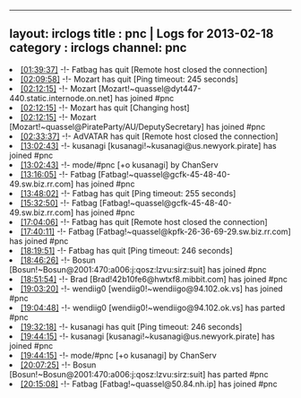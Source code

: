 
---
layout: irclogs
title : pnc | Logs for 2013-02-18
category : irclogs
channel: pnc
---
<li class="logitem"><a href="#01:39:37" name="01:39:37" class="time">[01:39:37]</a> -!- <span class="quit">Fatbag</span> has quit [Remote host closed the connection] </li>
<li class="logitem"><a href="#02:09:58" name="02:09:58" class="time">[02:09:58]</a> -!- <span class="quit">Mozart</span> has quit [Ping timeout: 245 seconds] </li>
<li class="logitem"><a href="#02:12:15" name="02:12:15" class="time">[02:12:15]</a> -!- <span class="join">Mozart</span> [Mozart!~quassel@dyt447-440.static.internode.on.net] has joined #pnc </li>
<li class="logitem"><a href="#02:12:15" name="02:12:15" class="time">[02:12:15]</a> -!- <span class="quit">Mozart</span> has quit [Changing host] </li>
<li class="logitem"><a href="#02:12:15" name="02:12:15" class="time">[02:12:15]</a> -!- <span class="join">Mozart</span> [Mozart!~quassel@PirateParty/AU/DeputySecretary] has joined #pnc </li>
<li class="logitem"><a href="#02:33:37" name="02:33:37" class="time">[02:33:37]</a> -!- <span class="quit">AdVATAR</span> has quit [Remote host closed the connection] </li>
<li class="logitem"><a href="#13:02:43" name="13:02:43" class="time">[13:02:43]</a> -!- <span class="join">kusanagi</span> [kusanagi!~kusanagi@us.newyork.pirate] has joined #pnc </li>
<li class="logitem"><a href="#13:02:43" name="13:02:43" class="time">[13:02:43]</a> -!- mode/<span class="mode">#pnc</span> [+o kusanagi] by ChanServ </li>
<li class="logitem"><a href="#13:16:05" name="13:16:05" class="time">[13:16:05]</a> -!- <span class="join">Fatbag</span> [Fatbag!~quassel@gcfk-45-48-40-49.sw.biz.rr.com] has joined #pnc </li>
<li class="logitem"><a href="#13:48:02" name="13:48:02" class="time">[13:48:02]</a> -!- <span class="quit">Fatbag</span> has quit [Ping timeout: 255 seconds] </li>
<li class="logitem"><a href="#15:32:50" name="15:32:50" class="time">[15:32:50]</a> -!- <span class="join">Fatbag</span> [Fatbag!~quassel@gcfk-45-48-40-49.sw.biz.rr.com] has joined #pnc </li>
<li class="logitem"><a href="#17:04:06" name="17:04:06" class="time">[17:04:06]</a> -!- <span class="quit">Fatbag</span> has quit [Remote host closed the connection] </li>
<li class="logitem"><a href="#17:40:11" name="17:40:11" class="time">[17:40:11]</a> -!- <span class="join">Fatbag</span> [Fatbag!~quassel@kpfk-26-36-69-29.sw.biz.rr.com] has joined #pnc </li>
<li class="logitem"><a href="#18:19:51" name="18:19:51" class="time">[18:19:51]</a> -!- <span class="quit">Fatbag</span> has quit [Ping timeout: 246 seconds] </li>
<li class="logitem"><a href="#18:46:26" name="18:46:26" class="time">[18:46:26]</a> -!- <span class="join">Bosun</span> [Bosun!~Bosun@2001:470:a006:j:qosz:lzvu:sirz:suit] has joined #pnc </li>
<li class="logitem"><a href="#18:51:54" name="18:51:54" class="time">[18:51:54]</a> -!- <span class="join">Brad</span> [Brad!42b10fe6@hwtxf8.mibbit.com] has joined #pnc </li>
<li class="logitem"><a href="#19:03:20" name="19:03:20" class="time">[19:03:20]</a> -!- <span class="join">wendiig0</span> [wendiig0!~wendiigo@94.102.ok.vs] has joined #pnc </li>
<li class="logitem"><a href="#19:04:48" name="19:04:48" class="time">[19:04:48]</a> -!- <span class="part">wendiig0</span> [wendiig0!~wendiigo@94.102.ok.vs] has parted #pnc </li>
<li class="logitem"><a href="#19:32:18" name="19:32:18" class="time">[19:32:18]</a> -!- <span class="quit">kusanagi</span> has quit [Ping timeout: 246 seconds] </li>
<li class="logitem"><a href="#19:44:15" name="19:44:15" class="time">[19:44:15]</a> -!- <span class="join">kusanagi</span> [kusanagi!~kusanagi@us.newyork.pirate] has joined #pnc </li>
<li class="logitem"><a href="#19:44:15" name="19:44:15" class="time">[19:44:15]</a> -!- mode/<span class="mode">#pnc</span> [+o kusanagi] by ChanServ </li>
<li class="logitem"><a href="#20:07:25" name="20:07:25" class="time">[20:07:25]</a> -!- <span class="part">Bosun</span> [Bosun!~Bosun@2001:470:a006:j:qosz:lzvu:sirz:suit] has parted #pnc </li>
<li class="logitem"><a href="#20:15:08" name="20:15:08" class="time">[20:15:08]</a> -!- <span class="join">Fatbag</span> [Fatbag!~quassel@50.84.nh.ip] has joined #pnc </li>


